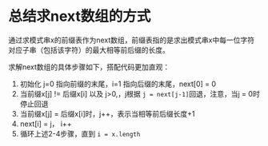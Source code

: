 # 总结求next数组的方式

通过求模式串x的前缀表作为next数组，前缀表指的是求出模式串x中每一位字符对应子串（包括该字符）的最大相等前后缀的长度。

求解next数组的具体步骤如下，搭配代码更加直观：

1. 初始化 j=0 指向前缀的末尾，i=1 指向后缀的末尾，next[0] = 0
2. 当前缀x[j] != 后缀x[i] 以及 j>0,，j根据 `j = next[j-1]`回退，注意，当j = 0时停止回退
3. 当前缀x[j] = 后缀x[i]时，j++，表示当相等前后缀长度+1
4. next[i] = j， i++
5. 循环上述2-4步骤，直到 `i = x.length`
